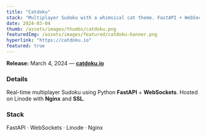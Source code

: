 ```yaml
---
title: "Catdoku"
stack: "Multiplayer Sudoku with a whimsical cat theme. FastAPI + WebSockets for real-time matches; simple, responsive UI."
date: 2024-03-04
thumb: /assets/images/thumbs/catdoku.png
featuredImg: /assets/images/featured/catdoku-banner.png
hyperlink: "https://catdoku.io"
featured: true
---
```


**Release:** March 4, 2024 — [**catdoku.io**](https://catdoku.io)

### Details
Real-time multiplayer Sudoku using Python **FastAPI** + **WebSockets**. Hosted on Linode with **Nginx** and **SSL**.

### Stack
FastAPI · WebSockets · Linode · Nginx
